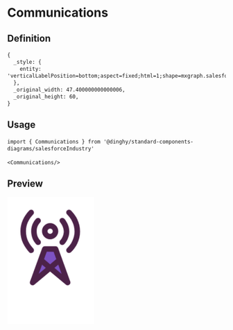 # Communications

## Definition

```
{
  _style: { 
    entity: 'verticalLabelPosition=bottom;aspect=fixed;html=1;shape=mxgraph.salesforce.communications;',
  },
  _original_width: 47.400000000000006,
  _original_height: 60,
}
```

## Usage

```
import { Communications } from '@dinghy/standard-components-diagrams/salesforceIndustry'

<Communications/>
```

## Preview

<img src="./communications.png" width="200"/>
